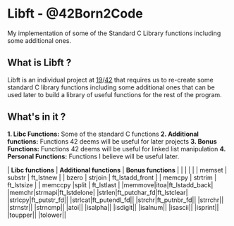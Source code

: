 # Libft - @42Born2Code
My implementation of some of the Standard C Library functions including some additional ones.

## What is Libft ?

Libft is an individual project at [19](https://www.s19.be/)/[42](https://www.42.fr/) that requires us to re-create some standard C library functions including some additional ones that can be used later to build a library of useful functions for the rest of the program.

## What's in it ?

**1. Libc Functions:** Some of the standard C functions
**2. Additional functions:** Functions 42 deems will be useful for later projects
**3. Bonus Functions:** Functions 42 deems will be useful for linked list manipulation
**4. Personal Functions:** Functions I believe will be useful later.

| **Libc functions**  | **Additional functions**  | **Bonus functions** |
| | | |
| memset  |  substr | ft_lstnew |
| bzero | strjoin | ft_lstadd_front |
| memcpy  | strtrim | ft_lstsize  |
| memccpy |split  | ft_lstlast  |
|memmove|itoa|ft_lstadd_back|
|memchr|strmapi|ft_lstdelone|
|strlen|ft_putchar_fd|ft_lstclear|
|strlcpy|ft_putstr_fd||
|strlcat|ft_putendl_fd||
|strchr|ft_putnbr_fd||
|strrchr||
|strnstr||
|strncmp||
|atoi||
|isalpha||
|isdigit||
|isalnum||
|isascii||
|isprint||
|toupper||
|tolower||

